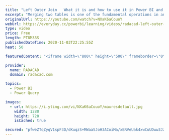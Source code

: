 ```yaml
---
title: "Left Outer Join   What it is and how to use it in Power BI and Power Query"
excerpt: "Merging two tables is one of the fundamental operations in any BI or database system. In this video, you will learn what is LEFT JOIN and how you can apply it using Power Query and Power BI. To learn more about it, read my blog here: https://radacad.com/choose-the-right-merge-join-type-in-power-bi  *******************"
originalUrl: https://youtube.com/watch?v=NXaK6aCouoY
webUrl: https://everyday.cc/powerbi/learning/videos/radacad-left-outer-join-what-it-is-and-how-to-use-it-in-power-bi-and-power-query/
type: video
price: Free
length: PT8M33S
publishedDateTime: 2020-11-03T22:25:55Z
heat: 50

featuredContent: "<iframe width=\"800\" height=\"500\" frameborder=\"0\" src=\"https://www.youtube.com/embed/NXaK6aCouoY\" allow=\"accelerometer; autoplay; encrypted-media; gyroscope; picture-in-picture\" allowfullscreen></iframe>"

provider:
  name: RADACAD
  domain: radacad.com

topics:
  - Power BI
  - Power Query

images:
  - url: https://i.ytimg.com/vi/NXaK6aCouoY/maxresdefault.jpg
    width: 1280
    height: 720
    isCached: true

secured: "pfweZTqZyqV1spF3D/dKuqzS+MWaaSJoH3ACoiMa/xBRVeUak4xwCuUDww3Jz17fZGzEQu5LAgOiQCI7bA36f2o8m+DoVQjQE4op5GvZoIQa96Ie5lHtqSctTgaQrdibw/wEojlJ/K6JzZ82mLPcx+g3L9dk1Oee/CZpVbwlujuRlmk77RL/ZLXP5xcP77EdTTeIpJq8vYtFymlYd8uTj1DdGT9XV+05N/CY+6zN5rP/N0m25fNGc0THqR2d94EZXWDpkEjBcnhUDd1d3eZF3ErOAJdpBcy7BRhHD7EgR1q0tqnnTt4JgfmTn4Re3SYjbjFdoA0D/FbK+Vxx4gI7X7eZdAHnoPiuDecVnRJEZGDXVzmt+19SlT4xYEw7kS3grau7wV9HHwP4zzf+wAhh7O2iK1pvMFGI3qanwmr/wWA=;OdapkGJFSMIRl5OnElt0GA=="
---
```


